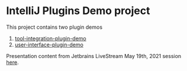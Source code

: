 # IntelliJ Plugins Demo project 

This project contains two plugin demos

1. [tool-integration-plugin-demo](tool-integration-demo/src/main/resources/META-INF/plugin.xml)
2. [user-interface-plugin-demo](user-interface-demo/src/main/resources/META-INF/plugin.xml)

Presentation content from Jetbrains LiveStream May 19th, 2021 session [here](Make_IntelliJ_IDEA_your_own.adoc).

